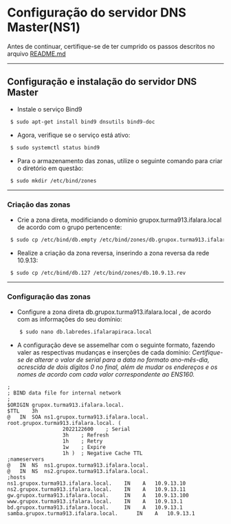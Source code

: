 # Configuração do servidor DNS Master(NS1)

Antes de continuar, certifique-se de ter cumprido os passos descritos no arquivo [README.md](https://github.com/eduardor0cha/projeto-final-inre/blob/main/README.md)

---

## Configuração e instalação do servidor DNS Master

* Instale o serviço Bind9 

```bash
 $ sudo apt-get install bind9 dnsutils bind9-doc 
```

* Agora, verifique se o serviço está ativo:

```bash
 $ sudo systemctl status bind9
```

* Para o armazenamento das zonas, utilize o seguinte comando para criar o diretório em questão:

```bash
 $ sudo mkdir /etc/bind/zones
```

---

### Criação das zonas

* Crie a zona direta, modificiando o domínio grupox.turma913.ifalara.local de acordo com o grupo pertencente:

```bash
 $ sudo cp /etc/bind/db.empty /etc/bind/zones/db.grupox.turma913.ifalara.local
```

* Realize a criação da zona reversa, inserindo a zona reversa da rede 10.9.13: 

```bash
 $ sudo cp /etc/bind/db.127 /etc/bind/zones/db.10.9.13.rev
```

---

### Configuração das zonas

* Configure a zona direta db.grupox.turma913.ifalara.local , de acordo com as informações do seu domínio:

```bash
    $ sudo nano db.labredes.ifalarapiraca.local 
```

* A configuração deve se assemelhar com o seguinte formato, fazendo valer as respectivas mudanças e inserções de cada domínio:
_Certifique-se de alterar o valor de serial para a data no formato ano-mês-dia, acrescida de dois dígitos 0 no final, além de mudar os endereços e os nomes de acordo com cada valor correspondente ao ENS160._

```
;
; BIND data file for internal network
;
$ORIGIN grupox.turma913.ifalara.local.
$TTL	3h
@	IN	SOA	ns1.grupox.turma913.ifalara.local. root.grupox.turma913.ifalara.local. (
			      2022122600	; Serial
			      3h	; Refresh
			      1h	; Retry
			      1w	; Expire
			      1h )	; Negative Cache TTL
;nameservers
@	IN	NS	ns1.grupox.turma913.ifalara.local.
@	IN	NS	ns2.grupox.turma913.ifalara.local.
;hosts
ns1.grupox.turma913.ifalara.local.	  IN	A	10.9.13.10
ns2.grupox.turma913.ifalara.local.	  IN	A	10.9.13.11
gw.grupox.turma913.ifalara.local.	  IN	A	10.9.13.100
www.grupox.turma913.ifalara.local.	  IN 	A	10.9.13.1   
bd.grupox.turma913.ifalara.local.	  IN 	A	10.9.13.1    
samba.grupox.turma913.ifalara.local.	  IN 	A	10.9.13.1    

```
